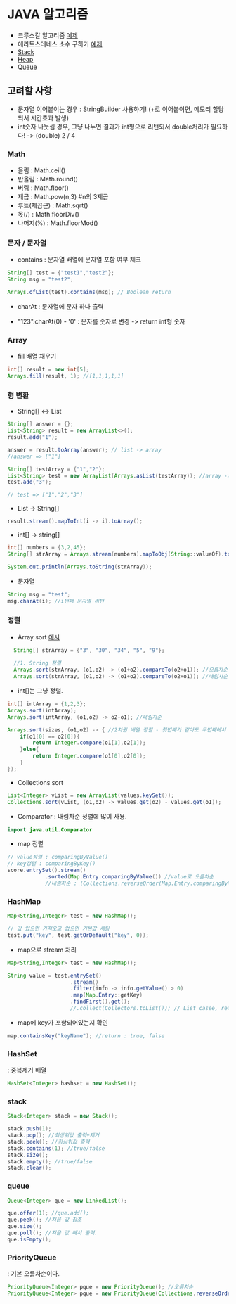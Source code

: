 # JAVA 알고리즘

- 크루스칼 알고리즘 [예제](level3_greedy_섬연결하기.java)
- 에라토스테네스 소수 구하기 [예제](level2_완전탐색_dfs_소수찾기.java)
- [Stack](#stack)
- [Heap](#heap)
- [Queue](#queue)

## 고려할 사항
- 문자열 이어붙이는 경우 : StringBuilder 사용하기! (+로 이어붙이면, 메모리 할당되서 시간초과 발생)
- int숫자 나눗셈 경우, 그냥 나누면 결과가 int형으로 리턴되서 double처리가 필요하다! -> (double) 2 / 4 


### Math
- 올림 : Math.ceil()
- 반올림 : Math.round()
- 버림 : Math.floor()
- 제곱 : Math.pow(n,3) #n의 3제곱
- 루트(제곱근) : Math.sqrt()
- 몫(/) : Math.floorDiv()
- 나머지(%) : Math.floorMod()

### 문자 / 문자열

- contains : 문자열 배열에 문자열 포함 여부 체크
```java
String[] test = {"test1","test2"};
String msg = "test2";

Arrays.ofList(test).contains(msg); // Boolean return
```

- charAt : 문자열에 문자 하나 출력

- "123".charAt(0) - '0' : 문자를 숫자로 변경 -> return int형 숫자

### Array
- fill 배열 채우기
```java
int[] result = new int[5];
Arrays.fill(result, 1); //[1,1,1,1,1] 
```

### 형 변환

- String[] <-> List<String>

```java
String[] answer = {};
List<String> result = new ArrayList<>();
result.add("1");

answer = result.toArray(answer); // list -> array
//answer => ["1"]

String[] testArray = {"1","2"};
List<String> test = new ArrayList(Arrays.asList(testArray)); //array -> list
test.add("3");

// test => ["1","2","3"]
```
- List -> String[]
```java
result.stream().mapToInt(i -> i).toArray();
```
  
- int[] -> string[]
```java
int[] numbers = {3,2,45};
String[] strArray = Arrays.stream(numbers).mapToObj(String::valueOf).toArray(String[]::new);

System.out.println(Arrays.toString(strArray));
```

- 문자열

```java
String msg = "test";
msg.charAt(i); //i번째 문자열 리턴
```
  
  
### 정렬
  
- Array sort [예시](./level2_sort_가장큰수.java)
```java
  String[] strArray = {"3", "30", "34", "5", "9"};
  
  //1. String 정렬
  Arrays.sort(strArray, (o1,o2) -> (o1+o2).compareTo(o2+o1)); //오름차순
  Arrays.sort(strArray, (o1,o2) -> (o1+o2).compareTo(o2+o1)); //내림차순
```
- int[]는 그냥 정렬.
```java
int[] intArray = {1,2,3};
Arrays.sort(intArray);
Arrays.sort(intArray, (o1,o2) -> o2-o1); //내림차순

Arrays.sort(sizes, (o1,o2) -> { //2차원 배열 정렬 - 첫번째가 같아도 두번째에서 정렬됨.
    if(o1[0] == o2[0]){
        return Integer.compare(o1[1],o2[1]);
    }else{
        return Integer.compare(o1[0],o2[0]);
    }
});
```

- Collections sort
```java
List<Integer> vList = new ArrayList(values.keySet());
Collections.sort(vList, (o1,o2) -> values.get(o2) - values.get(o1));
```

- Comparator
: 내림차순 정렬에 많이 사용.  
```java
import java.util.Comparator
```

- map 정렬
```java
// value정렬 : comparingByValue()
// key정렬 : comparingByKey()
score.entrySet().stream()
            .sorted(Map.Entry.comparingByValue()) //value로 오름차순
            //내림차순 : (Collections.reverseOrder(Map.Entry.comparingByValue()))
```


### HashMap

```java
Map<String,Integer> test = new HashMap();

// 값 있으면 가져오고 없으면 기본값 세팅 
test.put("key", test.getOrDefault("key", 0));
```

- map으로 stream 처리
```java
Map<String,Integer> test = new HashMap();

String value = test.entrySet()
                    .stream()
                    .filter(info -> info.getValue() > 0)
                    .map(Map.Entry::getKey)
                    .findFirst().get();
                    //.collect(Collectors.toList()); // List casee, return : []
```

- map에 key가 포함되어있는지 확인
```java
map.containsKey("keyName"); //return : true, false
```


### HashSet
: 중복제거 배열 
```java
HashSet<Integer> hashset = new HashSet();
```




### stack
```java
Stack<Integer> stack = new Stack();

stack.push(1);
stack.pop(); //최상위값 출력+제거
stack.peek(); //최상위값 출력
stack.contains(1); //true/false
stack.size();
stack.empty(); //true/false
stack.clear();
```

### queue
```java
Queue<Integer> que = new LinkedList();

que.offer(1); //que.add();
que.peek(); //처음 값 참조
que.size();
que.poll(); //처음 값 빼서 출력.
que.isEmpty(); 
```

### PriorityQueue
  : 기본 오름차순이다.   
```java
PriorityQueue<Integer> pque = new PriorityQueue(); //오름차순
PriorityQueue<Integer> pque = new PriorityQueue(Collections.reverseOrder()); //내림차순
```



